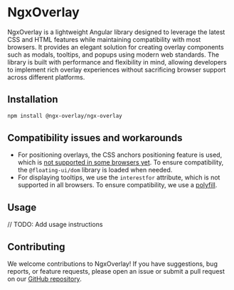 # NgxOverlay

NgxOverlay is a lightweight Angular library designed to leverage the latest CSS and HTML features while maintaining compatibility with most browsers. It provides an elegant solution for creating overlay components such as modals, tooltips, and popups using modern web standards. The library is built with performance and flexibility in mind, allowing developers to implement rich overlay experiences without sacrificing browser support across different platforms.

## Installation

```bash
npm install @ngx-overlay/ngx-overlay
```

## Compatibility issues and workarounds

- For positioning overlays, the CSS anchors positioning feature is used, which is [not supported in some browsers yet](https://caniuse.com/css-anchor-positioning). To ensure compatibility, the `@floating-ui/dom` library is loaded when needed.
- For displaying tooltips, we use the `interestfor` attribute, which is not supported in all browsers. To ensure compatibility, we use a [polyfill](https://github.com/mfreed7/interestfor).

## Usage

// TODO: Add usage instructions

## Contributing

We welcome contributions to NgxOverlay! If you have suggestions, bug reports, or feature requests, please open an issue or submit a pull request on our [GitHub repository](https://github.com/bastienmoulia/ngx-overlay).
